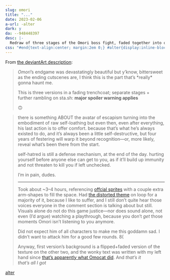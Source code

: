 ```yaml
---
slug: omori
title: "..."
date: 2023-02-06
a-url: -alter
dark: y
da: --948448397
desc: |-
  Redraw of three stages of the Omori boss fight, faded together into one picture. Text is written in the upper and lower margins, but scribbled out.
css: "#end{text-align:center; margin:2em 0;} #alter{display:inline-block; text-align:center; text-transform:uppercase; padding:.15em .35em .25em; text-decoration:none; letter-spacing:.1em; font-size:1.15em; border:.15em #800000 solid;} #alter:hover,#alter:focus,#alter:active{color:red; border-color:#000;} #alter:before{content:'{';} #alter:after{content:'}';}"
---
```

From [the deviantArt description](https://www.deviantart.com/a-flyleaf/art/--948448397):
<blockquote class="da" markdown="1">
<i class="omo">Omori</i>’s endgame was devastatingly beautiful but y’know, bittersweet as the ending cutscenes are, I think this is the part that’s *really* gonna haunt me.

This is three versions in a fading trenchcoat; separate stages + further rambling on sta.sh: <b>major spoiler warning applies</b>

🙃
</blockquote>
<blockquote class="da" markdown="1" id="altdesc">
there is something <em style="text-transform:uppercase;font-style:normal;">about</em> the avatar of escapism turning into the embodiment of raw self-loathing but even then, even after everything, his last action is to offer comfort. because that’s what he’s always existed to do, and it’s always been a little self-destructive, but four years of festering will warp it beyond recognition—or, more likely, reveal what’s been there from the start.

self-hatred is still a defense mechanism, at the end of the day. hurting yourself before anyone else can get to you, as if it’ll build up immunity and not threaten to kill you if left unchecked.

I’m in pain, dudes.

----

Took about ~3–4 hours, referencing [offcial sprites](https://omori.fandom.com/wiki/OMORI_(Enemy)#GALLERY) with a couple extra arm-shapes to fill the space. Had [the distorted theme](https://piped.video/watch?v=bKC8qqqLZ6A) on loop for a majority of it, because I like to suffer, and I still don’t quite hear those voices everyone in the comment section is talking about but still. Visuals alone do not do this game justice—nor does sound alone, not even (I’d argue) watching a playthrough, because you don’t *get* those moments Omori isn’t listening to you anymore.

Did not expect him of all characters to make me this goddamn sad. I didn’t want to attack him for a good few rounds. 8(

Anyway, first version’s background is a flipped+faded version of the texture on the other two, and the wonky text was written with my left hand since [that’s apparently what Omocat did](https://www.omocat-blog.com/post/189112408140/the-two-fonts-in-omori-one-was-written-with-my). And *that’s it <span style="display:inline-block">that’s all I got</span>*
</blockquote>

<p id="end"><a id="alter" href="omori-alter">alter</a></p>